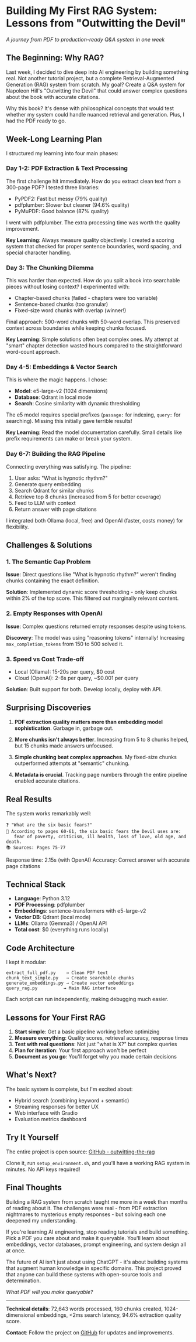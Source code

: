 # Building My First RAG System: Lessons from "Outwitting the Devil"

*A journey from PDF to production-ready Q&A system in one week*

## The Beginning: Why RAG?

Last week, I decided to dive deep into AI engineering by building something real. Not another tutorial project, but a complete Retrieval-Augmented Generation (RAG) system from scratch. My goal? Create a Q&A system for Napoleon Hill's "Outwitting the Devil" that could answer complex questions about the book with accurate citations.

Why this book? It's dense with philosophical concepts that would test whether my system could handle nuanced retrieval and generation. Plus, I had the PDF ready to go.

## Week-Long Learning Plan

I structured my learning into four main phases:

### Day 1-2: PDF Extraction & Text Processing
The first challenge hit immediately. How do you extract clean text from a 300-page PDF? I tested three libraries:
- PyPDF2: Fast but messy (79% quality)
- pdfplumber: Slower but cleaner (94.6% quality)
- PyMuPDF: Good balance (87% quality)

I went with pdfplumber. The extra processing time was worth the quality improvement.

**Key Learning**: Always measure quality objectively. I created a scoring system that checked for proper sentence boundaries, word spacing, and special character handling.

### Day 3: The Chunking Dilemma
This was harder than expected. How do you split a book into searchable pieces without losing context? I experimented with:
- Chapter-based chunks (failed - chapters were too variable)
- Sentence-based chunks (too granular)
- Fixed-size word chunks with overlap (winner!)

Final approach: 500-word chunks with 50-word overlap. This preserved context across boundaries while keeping chunks focused.

**Key Learning**: Simple solutions often beat complex ones. My attempt at "smart" chapter detection wasted hours compared to the straightforward word-count approach.

### Day 4-5: Embeddings & Vector Search
This is where the magic happens. I chose:
- **Model**: e5-large-v2 (1024 dimensions)
- **Database**: Qdrant in local mode
- **Search**: Cosine similarity with dynamic thresholding

The e5 model requires special prefixes (`passage:` for indexing, `query:` for searching). Missing this initially gave terrible results!

**Key Learning**: Read the model documentation carefully. Small details like prefix requirements can make or break your system.

### Day 6-7: Building the RAG Pipeline
Connecting everything was satisfying. The pipeline:
1. User asks: "What is hypnotic rhythm?"
2. Generate query embedding
3. Search Qdrant for similar chunks
4. Retrieve top 8 chunks (increased from 5 for better coverage)
5. Feed to LLM with context
6. Return answer with page citations

I integrated both Ollama (local, free) and OpenAI (faster, costs money) for flexibility.

## Challenges & Solutions

### 1. The Semantic Gap Problem
**Issue**: Direct questions like "What is hypnotic rhythm?" weren't finding chunks containing the exact definition.

**Solution**: Implemented dynamic score thresholding - only keep chunks within 2% of the top score. This filtered out marginally relevant content.

### 2. Empty Responses with OpenAI
**Issue**: Complex questions returned empty responses despite using tokens.

**Discovery**: The model was using "reasoning tokens" internally! Increasing `max_completion_tokens` from 150 to 500 solved it.

### 3. Speed vs Cost Trade-off
- Local (Ollama): 15-20s per query, $0 cost
- Cloud (OpenAI): 2-6s per query, ~$0.001 per query

**Solution**: Built support for both. Develop locally, deploy with API.

## Surprising Discoveries

1. **PDF extraction quality matters more than embedding model sophistication**. Garbage in, garbage out.

2. **More chunks isn't always better**. Increasing from 5 to 8 chunks helped, but 15 chunks made answers unfocused.

3. **Simple chunking beat complex approaches**. My fixed-size chunks outperformed attempts at "semantic" chunking.

4. **Metadata is crucial**. Tracking page numbers through the entire pipeline enabled accurate citations.

## Real Results

The system works remarkably well:

```
❓ "What are the six basic fears?"
📖 According to pages 60-61, the six basic fears the Devil uses are:
   fear of poverty, criticism, ill health, loss of love, old age, and death.
📚 Sources: Pages 75-77
```

Response time: 2.15s (with OpenAI)
Accuracy: Correct answer with accurate page citations

## Technical Stack

- **Language**: Python 3.12
- **PDF Processing**: pdfplumber
- **Embeddings**: sentence-transformers with e5-large-v2
- **Vector DB**: Qdrant (local mode)
- **LLMs**: Ollama (Gemma3) / OpenAI API
- **Total cost**: $0 (everything runs locally)

## Code Architecture

I kept it modular:
```
extract_full_pdf.py    → Clean PDF text
chunk_text_simple.py   → Create searchable chunks  
generate_embeddings.py → Create vector embeddings
query_rag.py          → Main RAG interface
```

Each script can run independently, making debugging much easier.

## Lessons for Your First RAG

1. **Start simple**: Get a basic pipeline working before optimizing
2. **Measure everything**: Quality scores, retrieval accuracy, response times
3. **Test with real questions**: Not just "what is X?" but complex queries
4. **Plan for iteration**: Your first approach won't be perfect
5. **Document as you go**: You'll forget why you made certain decisions

## What's Next?

The basic system is complete, but I'm excited about:
- Hybrid search (combining keyword + semantic)
- Streaming responses for better UX
- Web interface with Gradio
- Evaluation metrics dashboard

## Try It Yourself

The entire project is open source: [GitHub - outwitting-the-rag](https://github.com/PeterP22/outwitting-the-rag)

Clone it, run `setup_environment.sh`, and you'll have a working RAG system in minutes. No API keys required!

## Final Thoughts

Building a RAG system from scratch taught me more in a week than months of reading about it. The challenges were real - from PDF extraction nightmares to mysterious empty responses - but solving each one deepened my understanding.

If you're learning AI engineering, stop reading tutorials and build something. Pick a PDF you care about and make it queryable. You'll learn about embeddings, vector databases, prompt engineering, and system design all at once.

The future of AI isn't just about using ChatGPT - it's about building systems that augment human knowledge in specific domains. This project proved that anyone can build these systems with open-source tools and determination.

*What PDF will you make queryable?*

---

**Technical details**: 72,643 words processed, 160 chunks created, 1024-dimensional embeddings, <2ms search latency, 94.6% extraction quality score.

**Contact**: Follow the project on [GitHub](https://github.com/PeterP22/outwitting-the-rag) for updates and improvements.